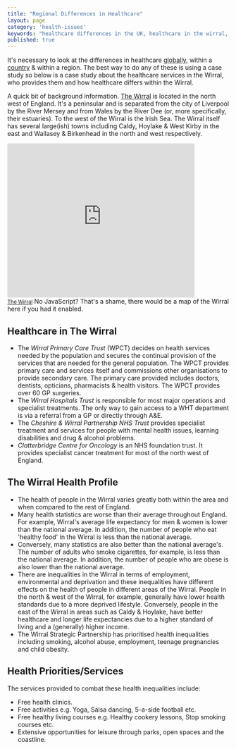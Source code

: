 ```yaml
---
title: "Regional Differences in Healthcare"
layout: page
category: 'health-issues'
keywords: "healthcare differences in the UK, healthcare in the wirral, healthcare variations in the UK, UK healthcare, healthcare quality in england"
published: true
---
```


It's necessary to look at the differences in healthcare [globally](/health-issues/global-health-patterns), within a [country](/health-issues/coronary-heart-disease/#chd-in-the-uk) & within a region. The best way to do any of these is using a case study so below is a case study about the healthcare services in the Wirral, who provides them and how healthcare differs within the Wirral. 

A quick bit of background information. [The Wirral][googleMapsWirral] is located in the north west of England. It's a peninsular and is separated from the city of Liverpool by the River Mersey and from Wales by the River Dee (or, more specifically, their estuaries). To the west of the Wirral is the Irish Sea. The Wirral itself has several large(ish) towns including Caldy, Hoylake & West Kirby in the east and Wallasey & Birkenhead in the north and west respectively. 

<iframe width="425" height="350" frameborder="0" scrolling="no" marginheight="0" marginwidth="0" src="http://maps.google.com/maps?f=q&amp;source=s_q&amp;hl=en&amp;geocode=&amp;q=The+Wirral&amp;aq=&amp;sll=53.426351,-3.066695&amp;sspn=0.000839,0.001864&amp;t=m&amp;ie=UTF8&amp;hq=&amp;hnear=Wirral,+United+Kingdom&amp;ll=53.367762,-3.045959&amp;spn=0.286794,0.583649&amp;z=10&amp;output=embed"></iframe><br /><small><a href="http://maps.google.com/maps?f=q&amp;source=embed&amp;hl=en&amp;geocode=&amp;q=The+Wirral&amp;aq=&amp;sll=53.426351,-3.066695&amp;sspn=0.000839,0.001864&amp;t=m&amp;ie=UTF8&amp;hq=&amp;hnear=Wirral,+United+Kingdom&amp;ll=53.367762,-3.045959&amp;spn=0.286794,0.583649&amp;z=10" style="text-align:left">The Wirral</a></small>
<noscript>No JavaScript? That's a shame, there would be a map of the Wirral here if you had it enabled.</noscript>

## Healthcare in The Wirral

- The *Wirral Primary Care Trust* (WPCT) decides on health services needed by the population and secures the continual provision of the services that are needed for the general population. The WPCT provides primary care and services itself and commissions other organisations to provide secondary care. The primary care provided includes doctors, dentists, opticians, pharmacists & health visitors. The WPCT provides over 60 GP surgeries. 
- The *Wirral Hospitals Trust* is responsible for most major operations and specialist treatments. The only way to gain access to a WHT department is via a referral from a  GP or directly through A&E. 
- The *Cheshire & Wirral Partnership NHS Trust* provides specialist treatment and services for people with mental health issues, learning disabilities and drug & alcohol problems.
- *Clatterbridge Centre for Oncology* is an NHS foundation trust. It provides specialist cancer treatment for most of the north west of England. 

## The Wirral Health Profile

- The health of people in the Wirral varies greatly both within the area and when compared to the rest of England. 
- Many health statistics are worse than their average throughout England. For example, Wirral's average life expectancy for men & women is lower than the national average. In addition, the number of people who eat 'healthy food' in the Wirral is less than the national average. 
- Conversely, many statistics are also better than the national average's. The number of adults who smoke cigarettes, for example, is less than the national average. In addition, the number of people who are obese is also lower than the national average. 
- There are inequalities in the Wirral in terms of employment, environmental and deprivation and these inequalities have different effects on the health of people in different areas of the Wirral. People in the north & west of the Wirral, for example, generally have lower health standards due to a more deprived lifestyle. Conversely, people in the east of the Wirral in areas such as Caldy & Hoylake, have better healthcare and longer life expectancies due to a higher standard of living and a (generally) higher income. 
- The Wirral Strategic Partnership has prioritised health inequalities including smoking, alcohol abuse, employment, teenage pregnancies and child obesity. 

## Health Priorities/Services

The services provided to combat these health inequalities include:

- Free health clinics.
- Free activities e.g. Yoga, Salsa dancing, 5-a-side football etc. 
- Free healthy living courses e.g. Healthy cookery lessons, Stop smoking courses etc.
- Extensive opportunities for leisure through parks, open spaces and the coastline. 

[googleMapsWirral]: http://maps.google.com/maps?q=The+Wirral&hl=en&ll=53.366683,-3.054959&spn=0.215101,0.477219&sll=53.426351,-3.066695&sspn=0.000839,0.001864&t=v&hnear=Wirral,+United+Kingdom&z=11